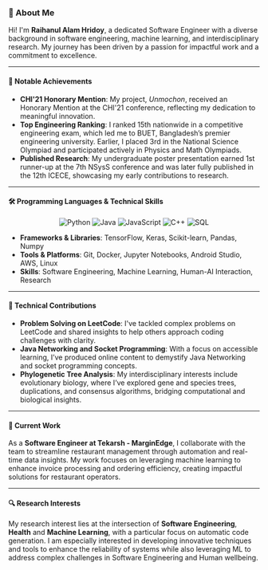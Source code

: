 ### 👋 About Me

Hi! I'm **Raihanul Alam Hridoy**, a dedicated Software Engineer with a diverse background in software engineering, machine learning, and interdisciplinary research. My journey has been driven by a passion for impactful work and a commitment to excellence.

---

#### 📜 Notable Achievements

- **CHI'21 Honorary Mention**: My project, *Unmochon*, received an Honorary Mention at the CHI'21 conference, reflecting my dedication to meaningful innovation.
- **Top Engineering Ranking**: I ranked 15th nationwide in a competitive engineering exam, which led me to BUET, Bangladesh’s premier engineering university. Earlier, I placed 3rd in the National Science Olympiad and participated actively in Physics and Math Olympiads.
- **Published Research**: My undergraduate poster presentation earned 1st runner-up at the 7th NSysS conference and was later fully published in the 12th ICECE, showcasing my early contributions to research.

---

#### 🛠️ Programming Languages & Technical Skills

<div align="center">
    <img src="https://img.shields.io/badge/Python-3670A0?style=for-the-badge&logo=python&logoColor=ffdd54" alt="Python"/>
    <img src="https://img.shields.io/badge/Java-007396?style=for-the-badge&logo=java&logoColor=white" alt="Java"/>
    <img src="https://img.shields.io/badge/JavaScript-F7DF1E?style=for-the-badge&logo=javascript&logoColor=black" alt="JavaScript"/>
    <img src="https://img.shields.io/badge/C++-00599C?style=for-the-badge&logo=cplusplus&logoColor=white" alt="C++"/>
    <img src="https://img.shields.io/badge/SQL-003B57?style=for-the-badge&logo=postgresql&logoColor=white" alt="SQL"/>
</div>

- **Frameworks & Libraries**: TensorFlow, Keras, Scikit-learn, Pandas, Numpy
- **Tools & Platforms**: Git, Docker, Jupyter Notebooks, Android Studio, AWS, Linux
- **Skills**: Software Engineering, Machine Learning, Human-AI Interaction, Research

---

#### 🧩 Technical Contributions

- **Problem Solving on LeetCode**: I've tackled complex problems on LeetCode and shared insights to help others approach coding challenges with clarity.
- **Java Networking and Socket Programming**: With a focus on accessible learning, I’ve produced online content to demystify Java Networking and socket programming concepts.
- **Phylogenetic Tree Analysis**: My interdisciplinary interests include evolutionary biology, where I’ve explored gene and species trees, duplications, and consensus algorithms, bridging computational and biological insights.

---

#### 💼 Current Work

As a **Software Engineer at Tekarsh - MarginEdge**, I collaborate with the team to streamline restaurant management through automation and real-time data insights. My work focuses on leveraging machine learning to enhance invoice processing and ordering efficiency, creating impactful solutions for restaurant operators.

---

#### 🔍 Research Interests

My research interest lies at the intersection of **Software Engineering**, **Health** and **Machine Learning**, with a particular focus on automatic code generation. I am especially interested in developing innovative techniques and tools to enhance the reliability of systems while also leveraging ML to address complex challenges in Software Engineering and Human wellbeing.
